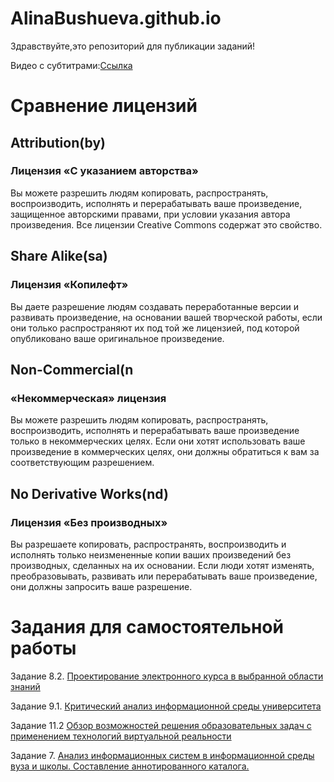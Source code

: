 # AlinaBushueva.github.io

Здравствуйте,это репозиторий для публикации заданий!

Видео с субтитрами:[Ссылка](https://www.youtube.com/watch?v=EFPW7ugA-zw)



# Сравнение лицензий

## Attribution(by)
### Лицензия «С указанием авторства»

Вы можете разрешить людям копировать, распространять, воспроизводить, исполнять и перерабатывать ваше произведение, защищенное авторскими правами, при условии указания автора произведения. Все лицензии Creative Commons содержат это свойство.

## Share Alike(sa)
### Лицензия «Копилефт»

Вы даете разрешение людям создавать переработанные версии и развивать произведение, на основании вашей творческой работы, если они только распространяют их под той же лицензией, под которой опубликовано ваше оригинальное произведение.

## Non-Commercial(n
### «Некоммерческая» лицензия

Вы можете разрешить людям копировать, распространять, воспроизводить, исполнять и перерабатывать ваше произведение только в некоммерческих целях. Если они хотят использовать ваше произведение в коммерческих целях, они должны обратиться к вам за соответствующим разрешением.

## No Derivative Works(nd)
### Лицензия «Без производных»

Вы разрешаете копировать, распространять, воспроизводить и исполнять только неизмененные копии ваших произведений без производных, сделанных на их основании. Если люди хотят изменять, преобразовывать, развивать или перерабатывать ваше произведение, они должны запросить ваше разрешение.


# Задания для самостоятельной работы

Задание 8.2. [Проектирование электронного курса в выбранной области знаний](https://yadi.sk/i/21Y8k2pGy_HzkQ)

Задание 9.1. [Критический анализ информационной среды университета](https://yadi.sk/i/PWYOpzewckkKaw)

Задание 11.2  [Обзор возможностей решения образовательных задач с применением технологий виртуальной реальности](https://yadi.sk/i/hDac9VPVtz1EXw)

Задание 7. [Анализ информационных систем в информационной среды вуза и школы. Составление аннотированного каталога.](https://yadi.sk/i/v0N46b2ftb8Txw)
